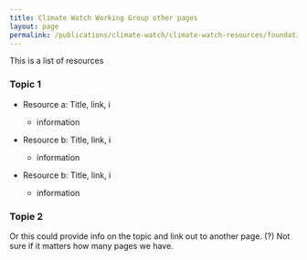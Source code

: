 ```yaml
---
title: Climate Watch Working Group other pages
layout: page
permalink: /publications/climate-watch/climate-watch-resources/foundational-resources
---
```

This is a list of resources

### Topic 1
- Resource a: Title, link, i
  - information

- Resource b:  Title, link, i
  - information

- Resource b:  Title, link, i
  - information


### Topie 2
Or this could provide info on the topic and link out to another page. (?)  Not sure if it matters how many pages we have.   
